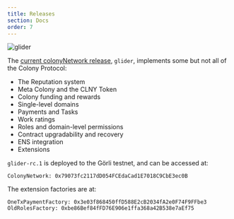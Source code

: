 ```yaml
---
title: Releases
section: Docs
order: 7
---
```


![glider](img/glider_fullColor.svg)

The [current colonyNetwork release](https://github.com/JoinColony/colonyNetwork/releases), `glider`, implements some but not all of the Colony Protocol:

* The Reputation system
* Meta Colony and the CLNY Token
* Colony funding and rewards
* Single-level domains
* Payments and Tasks
* Work ratings
* Roles and domain-level permissions
* Contract upgradability and recovery
* ENS integration
* Extensions

`glider-rc.1` is deployed to the Görli testnet, and can be accessed at:

```
ColonyNetwork: 0x79073fc2117dD054FCEdaCad1E7018C9CbE3ec0B
```

The extension factories are at:
```
OneTxPaymentFactory: 0x3e03f868450ffD588E2cB2034fA2e0F74F9FFbe3
OldRolesFactory: 0xbe86Bef84fFD76E906e1ffa368a42B538e7aEf75
```
